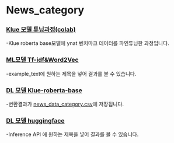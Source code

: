 # News_category

### [Klue 모델 튜닝과정(colab)](https://github.com/wpfkcm33/News_category/blob/main/Fine_tuning_a_model_on_the_YNAT_Task(doowon).ipynb)  
  -Klue roberta base모델에 ynat 벤치마크 데이터를 파인튜닝한 과정입니다.   
### [ML모델 Tf-idf&Word2Vec](https://github.com/wpfkcm33/News_category/blob/main/News_catagory_ML.ipynb)  
  -example_text에 원하는 제목을 넣어 결과를 볼 수 있습니다.   
### [DL 모델 Klue-roberta-base](https://github.com/wpfkcm33/News_category/blob/main/news_category_DL.ipynb)   
  -변환결과가 [news_data_category.csv](https://github.com/wpfkcm33/News_category/blob/main/news_data_category.csv)에 저장됩니다.   
### [DL 모델 huggingface](https://huggingface.co/Doowon96/roberta-base-finetuned-ynat)   
  -Inference API 에 원하는 제목을 넣어 결과를 볼 수 있습니다.   
